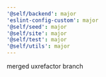 ```yaml
---
'@self/backend': major
'eslint-config-custom': major
'@self/seed': major
'@self/site': major
'@self/test': major
'@self/utils': major
---
```


merged uxrefactor branch
